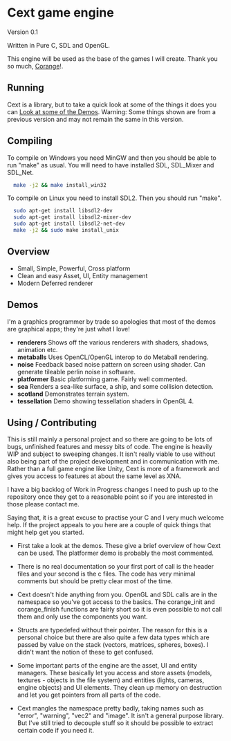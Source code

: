 Cext game engine
===================
	
Version 0.1

Written in Pure C, SDL and OpenGL.

This engine will be used as the base of the games I will create. Thank you so much, [Corange](https://github.com/orangeduck/Corange)!.

Running
-------
	
Cext is a library, but to take a quick look at some of the things it does you can [Look at some of the Demos](http://www.youtube.com/watch?v=482GxqTWXtA). Warning: Some things shown are from a previous version and may not remain the same in this version.
	

Compiling
---------
	
To compile on Windows you need MinGW and then you should be able to run "make" as usual. You will need to have installed SDL, SDL_Mixer and SDL_Net.
```sh
  make -j2 && make install_win32
```

To compile on Linux you need to install SDL2. Then you should run "make".
```sh
  sudo apt-get install libsdl2-dev
  sudo apt-get install libsdl2-mixer-dev
  sudo apt-get install libsdl2-net-dev
  make -j2 && sudo make install_unix
```


Overview
--------

* Small, Simple, Powerful, Cross platform
* Clean and easy Asset, UI, Entity management
* Modern Deferred renderer


Demos
-----

I'm a graphics programmer by trade so apologies that most of the demos are graphical apps; they're just what I love!

* __renderers__ Shows off the various renderers with shaders, shadows, animation etc.
* __metaballs__ Uses OpenCL/OpenGL interop to do Metaball rendering.
* __noise__ Feedback based noise pattern on screen using shader. Can generate tileable perlin noise in software.
* __platformer__ Basic platforming game. Fairly well commented.
* __sea__ Renders a sea-like surface, a ship, and some collision detection.
* __scotland__ Demonstrates terrain system.
* __tessellation__ Demo showing tessellation shaders in OpenGL 4.

  
Using / Contributing
--------------------
	
This is still mainly a personal project and so there are going to be lots of bugs, unfinished features and messy bits of code. The engine is heavily WIP and subject to sweeping changes. It isn't really viable to use without also being part of the project development and in communication with me. Rather than a full game engine like Unity, Cext is more of a framework and gives you access to features at about the same level as XNA.

I have a big backlog of Work in Progress changes I need to push up to the repository once they get to a reasonable point so if you are interested in those please contact me.
		
Saying that, it is a great excuse to practise your C and I very much welcome help. If the project appeals to you here are a couple of quick things that might help get you started.
		
* First take a look at the demos. These give a brief overview of how Cext can be used. The platformer demo is probably the most commented.

* There is no real documentation so your first port of call is the header files and your second is the c files. The code has very minimal comments but should be pretty clear most of the time.

* Cext doesn't hide anything from you. OpenGL and SDL calls are in the namespace so you've got access to the basics. The corange_init and corange_finish functions are fairly short so it is even possible to not call them and only use the components you want.

* Structs are typedefed without their pointer. The reason for this is a personal choice but there are also quite a few data types which are passed by value on the stack (vectors, matrices, spheres, boxes). I didn't want the notion of these to get confused.

* Some important parts of the engine are the asset, UI and entity managers. These basically let you access and store assets (models, textures - objects in the file system) and entities (lights, cameras, engine objects) and UI elements. They clean up memory on destruction and let you get pointers from all parts of the code.

* Cext mangles the namespace pretty badly, taking names such as "error", "warning", "vec2" and "image". It isn't a general purpose library. But I've still tried to decouple stuff so it should be possible to extract certain code if you need it.

